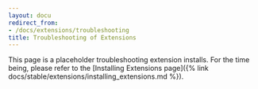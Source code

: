 ```yaml
---
layout: docu
redirect_from:
- /docs/extensions/troubleshooting
title: Troubleshooting of Extensions
---
```


This page is a placeholder troubleshooting extension installs.
For the time being, please refer to the [Installing Extensions page]({% link docs/stable/extensions/installing_extensions.md %}).
